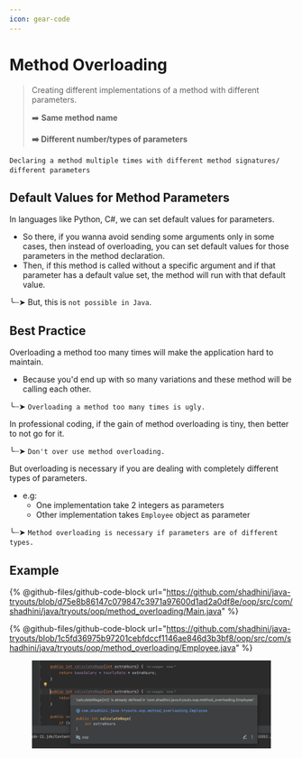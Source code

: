 ```yaml
---
icon: gear-code
---
```


# Method Overloading

> Creating different implementations of a method with different parameters.
>
> ➡️ **Same method name**
>
> **➡️ Different number/types of parameters**

`Declaring a method multiple times with different method signatures/ different parameters`

## Default Values for Method Parameters

In languages like Python, C#, we can set default values for parameters.

* So there, if you wanna avoid sending some arguments only in some cases, then instead of overloading, you can set default values for those parameters in the method declaration.
* Then, if this method is called without a specific argument and if that parameter has a default value set, the method will run with that default value.

╰┈➤ But, this is `not possible in Java`.



## Best Practice

Overloading a method too many times will make the application hard to maintain.&#x20;

* Because you'd end up with so many variations and these method will be calling each other.

&#x20; ╰┈➤  `Overloading a method too many times is ugly.`&#x20;



In professional coding, if the gain of method overloading is tiny, then better to not go for it.

╰┈➤  `Don't over use method overloading.`&#x20;



But overloading is necessary if you are dealing with completely different types of parameters.

* e.g:&#x20;
  * One implementation take 2 integers as parameters
  * Other implementation takes `Employee` object as parameter

╰┈➤  `Method overloading is necessary if parameters are of different types.`&#x20;





## Example

{% @github-files/github-code-block url="https://github.com/shadhini/java-tryouts/blob/d75e8b86147c079847c3971a97600d1ad2a0df8e/oop/src/com/shadhini/java/tryouts/oop/method_overloading/Main.java" %}

{% @github-files/github-code-block url="https://github.com/shadhini/java-tryouts/blob/1c5fd36975b97201cebfdccf1146ae846d3b3bf8/oop/src/com/shadhini/java/tryouts/oop/method_overloading/Employee.java" %}

<figure><img src="../../.gitbook/assets/java_method_overloading_same_signature.png" alt=""><figcaption></figcaption></figure>
